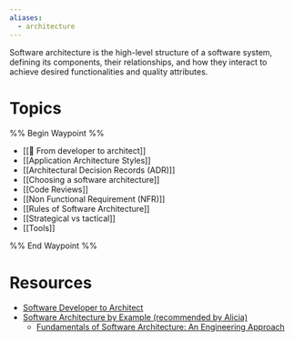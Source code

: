```yaml
---
aliases:
  - architecture
---
```

Software architecture is the high-level structure of a software system, defining its components, their relationships, and how they interact to achieve desired functionalities and quality attributes.

# Topics
%% Begin Waypoint %%
- [[🐘 From developer to architect]]
- [[Application Architecture Styles]]
- [[Architectural Decision Records (ADR)]]
- [[Choosing a software architecture]]
- [[Code Reviews]]
- [[Non Functional Requirement (NFR)]]
- [[Rules of Software Architecture]]
- [[Strategical vs tactical]]
- [[Tools]]

%% End Waypoint %%

# Resources

* [Software Developer to Architect](https://www.developertoarchitect.com/)
* [Software Architecture by Example (recommended by Alicia)](https://learning.oreilly.com/live-events/software-architecture-by-example/0636920261797/0790145064900/)
	* [Fundamentals of Software Architecture: An Engineering Approach](https://learning.oreilly.com/videos/fundamentals-of-software/9781663728357/)